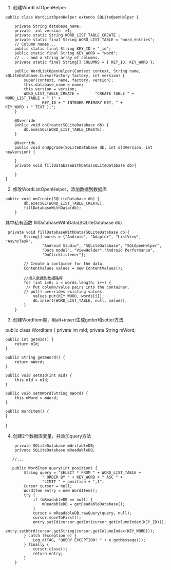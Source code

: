 1. 创建WordListOpenHelper
```
public class WordListOpenHelper extends SQLiteOpenHelper {

    private String database_name;
    private  int version  =1;
    private static String WORD_LIST_TABLE_CREATE ;
    private static final String WORD_LIST_TABLE = "word_entries";
    // Column names...
    public static final String KEY_ID = "_id";
    public static final String KEY_WORD = "word";
    // ... and a string array of columns.
    private static final String[] COLUMNS = { KEY_ID, KEY_WORD };

    public WordListOpenHelper(Context context, String name, SQLiteDatabase.CursorFactory factory, int version) {
        super(context, name, factory, version);
        this.database_name = name;
        this.version = version;
        WORD_LIST_TABLE_CREATE =       "CREATE TABLE " + WORD_LIST_TABLE + " (" +
                KEY_ID + " INTEGER PRIMARY KEY, " +            KEY_WORD + " TEXT );";
    }

    @Override
    public void onCreate(SQLiteDatabase db) {
        db.execSQL(WORD_LIST_TABLE_CREATE);
    }

    @Override
    public void onUpgrade(SQLiteDatabase db, int oldVersion, int newVersion) {

    }
    private void fillDatabaseWithData(SQLiteDatabase db){
        
    }
}

```
2. 修改WordListOpenHelper，添加数据到数据库
```
public void onCreate(SQLiteDatabase db) {
        db.execSQL(WORD_LIST_TABLE_CREATE);
        fillDatabaseWithData(db);
    }
```
其中私有函数 fillDatabaseWithData(SQLiteDatabase db)
```
 private void fillDatabaseWithData(SQLiteDatabase db){
        String[] words = {"Android", "Adapter", "ListView", "AsyncTask",
                "Android Studio", "SQLiteDatabase", "SQLOpenHelper",
                "Data model", "ViewHolder","Android Performance",
                "OnClickListener"};

        // Create a container for the data.
        ContentValues values = new ContentValues();

        //插入数据到数据路库
        for (int i=0; i < words.length; i++) {
         // Put column/value pairs into the container.
        // put() overrides existing values.
            values.put(KEY_WORD, words[i]);
            db.insert(WORD_LIST_TABLE, null, values);
        }
    }
```

3. 创建WordItem类，用alt+insert生成getter和setter方法

public class WordItem {
    private int mId;
    private String mWord;

    public int getmId() {
        return mId;
    }

    public String getmWord() {
        return mWord;
    }

    public void setmId(int mId) {
        this.mId = mId;
    }

    public void setmWord(String mWord) {
        this.mWord = mWord;
    }

    public WordItem() {
    }
}

4. 创建2个数据库变量，并添加query方法
```
    private SQLiteDatabase mWritableDB;
    private SQLiteDatabase mReadableDB;

   //...
   
   public WordItem query(int position) {
        String query = "SELECT * FROM " + WORD_LIST_TABLE +
                " ORDER BY " + KEY_WORD + " ASC " +
                "LIMIT " + position + ",1";
        Cursor cursor = null;
        WordItem entry = new WordItem();
        try {
            if (mReadableDB == null) {
                mReadableDB = getReadableDatabase();
            }
            cursor = mReadableDB.rawQuery(query, null);
            cursor.moveToFirst();
            entry.setId(cursor.getInt(cursor.getColumnIndex(KEY_ID)));
            entry.setWord(cursor.getString(cursor.getColumnIndex(KEY_WORD)));
        } catch (Exception e) {
            Log.d(TAG, "QUERY EXCEPTION! " + e.getMessage());
        } finally {
            cursor.close();
            return entry;
        }
    }
```

